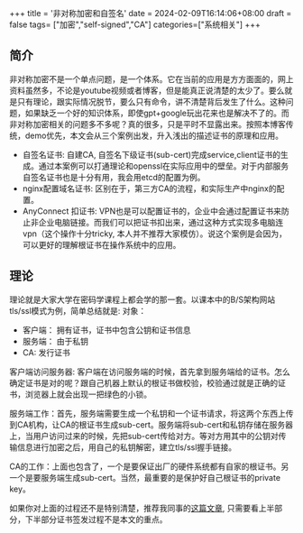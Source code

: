 +++
title =  '非对称加密和自签名'
date = 2024-02-09T16:14:06+08:00
draft = false
tags= ["加密","self-signed","CA"]
categories=["系统相关"]
+++

## 简介
非对称加密不是一个单点问题，是一个体系。它在当前的应用是方方面面的，网上资料虽然多，不论是youtube视频或者博客，但是能真正说清楚的太少了。要么就是只有理论，跟实际情况脱节，要么只有命令，讲不清楚背后发生了什么。这种问题，如果缺乏一个好的知识体系，即使gpt+google玩出花来也是解决不了的。而非对称加密相关的问题多不多呢？真的很多，只是平时不显露出来。按照本博客传统，demo优先，本文会从三个案例出发，升入浅出的描述证书的原理和应用。  
- 自签名证书: 自建CA, 自签名下级证书(sub-cert)完成service,client证书的生成。通过本案例可以打通理论和openssl在实际应用中的壁垒。对于内部服务自签名证书也是十分有用，我会用etcd的配置为例。  
- nginx配置域名证书: 区别在于，第三方CA的流程，和实际生产中nginx的配置。  
- AnyConnect 扣证书: VPN也是可以配置证书的，企业中会通过配置证书来防止非企业电脑链接。而我们可以把证书扣出来，通过这种方式实现多电脑连vpn（这个操作十分tricky, 本人并不推荐大家模仿）。说这个案例是会因为，可以更好的理解根证书在操作系统中的应用。  

## 理论
理论就是大家大学在密码学课程上都会学的那一套。以课本中的B/S架构网站tls/ssl模式为例，简单总结就是: 
对象：  

- 客户端： 拥有证书，证书中包含公钥和证书信息  
- 服务端： 由于私钥  
- CA: 发行证书  

客户端访问服务器: 客户端在访问服务端的时候，首先拿到服务端给的证书。怎么确定证书是对的呢？跟自己机器上默认的根证书做校验，校验通过就是正确的证书，浏览器上就会出现一把绿色的小锁。  

服务端工作：首先，服务端需要生成一个私钥和一个证书请求，将这两个东西上传到CA机构，让CA的根证书生成sub-cert。服务端将sub-cert和私钥存储在服务器上，当用户访问过来的时候，先把sub-cert传给对方。等对方用其中的公钥对传输信息进行加密之后，用自己的私钥解密，建立tls/ssl握手链接。  

CA的工作：上面也包含了，一个是要保证出厂的硬件系统都有自家的根证书。另一个是要服务端生成sub-cert。当然，最重要的是保护好自己根证书的private key。  

如果你对上面的过程还不是特别清楚，推荐我同事的[这篇文章](https://www.kawabangga.com/posts/5330), 只需要看上半部分，下半部分证书签发过程不是本文的重点。  


## 